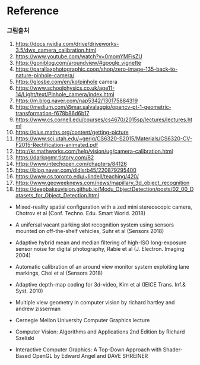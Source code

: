 # Reference

### 그림출처

1. https://docs.nvidia.com/drive/driveworks-3.5/dwx_camera_calibration.html
2. https://www.youtube.com/watch?v=0momYMFisZU
3. https://goniblog.com/aroundview/#google_vignette
4. https://parallaxphotographic.coop/shop/zero-image-135-back-to-nature-pinhole-camera/
5. https://glosbe.com/en/ko/pinhole camera
6. https://www.schoolphysics.co.uk/age11-14/Light/text/Pinhole_camera/index.html
7. https://m.blog.naver.com/nap5342/130175884319
8. https://medium.com/@mar.salvalaggio/opencv-pt-1-geometric-transformation-f678b86d6b17
9. https://www.cs.cornell.edu/courses/cs4670/2015sp/lectures/lectures.html
10. https://plus.maths.org/content/getting-picture
11. https://www.sci.utah.edu/~gerig/CS6320-S2015/Materials/CS6320-CV-F2015-Rectification-animated.pdf
12. http://kr.mathworks.com/help/vision/ug/camera-calibration.html
13. https://darkpgmr.tistory.com/82
14. https://www.intechopen.com/chapters/84126
15. https://blog.naver.com/dldlsrb45/220879295400
16. https://www.cs.toronto.edu/~lindell/teaching/420/
17. https://www.geoweeknews.com/news/mapillary_3d_object_recognition
18. https://deepbaksuvision.github.io/Modu_ObjectDetection/posts/02_00_Datasets_for_Object_Detection.html

- Mixed-reality spatial configuration with a zed mini stereoscopic camera, Chotrov et al (Conf. Techno. Edu. Smart World. 2018)
- A unifersal vacant parking slot recognition system using sensors mounted on off-the-shelf vehicles, Suhr et al (Sensors 2018)
- Adaptive hybrid mean and median filtering of high-ISO long-exposure sensor noise for digital photography, Rabie et al (J. Electron. Imaging 2004)
- Automatic calibration of an around view monitor system exploiting lane markings, Choi et al (Sensors 2018)
- Adaptive depth-map coding for 3d-video, Kim et al (IEICE Trans. Inf.& Syst. 2010)

- Multiple view geometry in computer vision by richard hartley and andrew zisserman
- Cernegie Mellon University Computer Graphics lecture
- Computer Vision: Algorithms and Applications 2nd Edition by  Richard Szeliski
- Interactive Computer Graphics: A Top-Down Approach with Shader-Based OpenGL by Edward Angel and DAVE SHREINER

